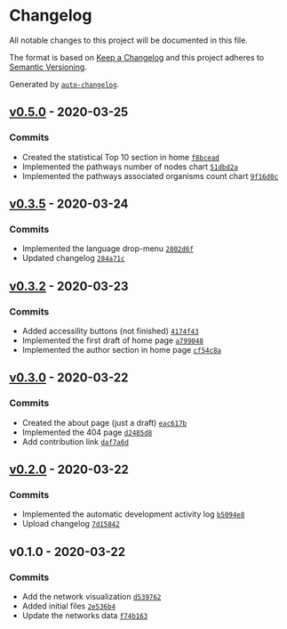 # Changelog

All notable changes to this project will be documented in this file.

The format is based on [Keep a Changelog](https://keepachangelog.com/en/1.0.0/)
and this project adheres to [Semantic Versioning](https://semver.org/spec/v2.0.0.html).

Generated by [`auto-changelog`](https://github.com/CookPete/auto-changelog).

## [v0.5.0](https://github.com/igorabrandao/kegg-network-viewer/compare/v0.3.5...v0.5.0) - 2020-03-25

### Commits

- Created the statistical Top 10 section in home [`f8bcead`](https://github.com/igorabrandao/kegg-network-viewer/commit/f8bcead537763afa7c25ce90882ba8f446e6ad1e)
- Implemented the pathways number of nodes chart [`51dbd2a`](https://github.com/igorabrandao/kegg-network-viewer/commit/51dbd2a36e1bb4204417145117a9bf4a3d242dbe)
- Implemented the pathways associated organisms count chart [`9f16d0c`](https://github.com/igorabrandao/kegg-network-viewer/commit/9f16d0ce9a657401b43aa1c0563ebbf26605f631)

## [v0.3.5](https://github.com/igorabrandao/kegg-network-viewer/compare/v0.3.2...v0.3.5) - 2020-03-24

### Commits

- Implemented the language drop-menu [`2802d6f`](https://github.com/igorabrandao/kegg-network-viewer/commit/2802d6f0fac256d8f8ae36cb94dbabb237674d58)
- Updated changelog [`284a71c`](https://github.com/igorabrandao/kegg-network-viewer/commit/284a71c86bea9659f6b9c2ad26470549352f33e7)

## [v0.3.2](https://github.com/igorabrandao/kegg-network-viewer/compare/v0.3.0...v0.3.2) - 2020-03-23

### Commits

- Added accessility buttons (not finished) [`4174f43`](https://github.com/igorabrandao/kegg-network-viewer/commit/4174f43c216bf0573f1ae60a8b6f8d10ce2bfc17)
- Implemented the first draft of home page [`a799048`](https://github.com/igorabrandao/kegg-network-viewer/commit/a79904871531a86a6bd16b41b481a6ddc11569c2)
- Implemented the author section in home page [`cf54c8a`](https://github.com/igorabrandao/kegg-network-viewer/commit/cf54c8a39d6c55b98242a07c93422112fb4b3b46)

## [v0.3.0](https://github.com/igorabrandao/kegg-network-viewer/compare/v0.2.0...v0.3.0) - 2020-03-22

### Commits

- Created the about page (just a draft) [`eac617b`](https://github.com/igorabrandao/kegg-network-viewer/commit/eac617b3e0f517ecbfa7b143146d8d6fc66d09fe)
- Implemented the 404 page [`d2485d8`](https://github.com/igorabrandao/kegg-network-viewer/commit/d2485d8ccb9b7b7e36bb470c2657851ada7792c5)
- Add contribution link [`daf7a6d`](https://github.com/igorabrandao/kegg-network-viewer/commit/daf7a6df531a3c74444a6e01de085b33f138e920)

## [v0.2.0](https://github.com/igorabrandao/kegg-network-viewer/compare/v0.1.0...v0.2.0) - 2020-03-22

### Commits

- Implemented the automatic development activity log [`b5094e8`](https://github.com/igorabrandao/kegg-network-viewer/commit/b5094e83eb5d13f4cd57cb71b2f59614a70ee774)
- Upload changelog [`7d15842`](https://github.com/igorabrandao/kegg-network-viewer/commit/7d1584250e774821e871f895aced10502f33ad44)

## v0.1.0 - 2020-03-22

### Commits

- Add the network visualization [`d539762`](https://github.com/igorabrandao/kegg-network-viewer/commit/d53976238b5e5939e8bf317ee7ec9e2c1615c0dc)
- Added initial files [`2e536b4`](https://github.com/igorabrandao/kegg-network-viewer/commit/2e536b42a81a962737193b7e22d1eb3b926a6e23)
- Update the networks data [`f74b163`](https://github.com/igorabrandao/kegg-network-viewer/commit/f74b163017cdc64b0bdbc065e15c505e37358c05)
